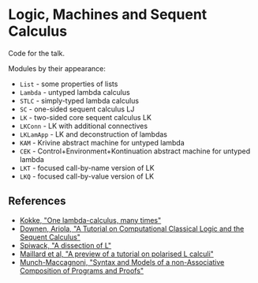 # Logic, Machines and Sequent Calculus

Code for the talk.

Modules by their appearance:

* `List` - some properties of lists
* `Lambda` - untyped lambda calculus
* `STLC` - simply-typed lambda calculus
* `SC` - one-sided sequent calculus LJ
* `LK` - two-sided core sequent calculus LK
* `LKConn` - LK with additional connectives
* `LKLamApp` - LK and deconstruction of lambdas
* `KAM` - Krivine abstract machine for untyped lambda
* `CEK` - Control+Environment+Kontinuation abstract machine for untyped lambda
* `LKT` - focused call-by-name version of LK
* `LKQ` - focused call-by-value version of LK

## References

* [Kokke, "One lambda-calculus, many times"](https://wenkokke.github.io/2016/one-lambda-calculus-many-times/)
* [Downen, Ariola, "A Tutorial on Computational Classical Logic and the Sequent Calculus"](http://ix.cs.uoregon.edu/~pdownen/publications/sequent-intro.pdf)
* [Spiwack, "A dissection of L"](http://assert-false.net/arnaud/papers/A%20dissection%20of%20L.pdf)
* [Maillard et al, "A preview of a tutorial on polarised L calculi"](http://gallium.inria.fr/~scherer/research/L/tutorial-talk.pdf)
* [Munch-Maccagnoni, "Syntax and Models of a non-Associative Composition of Programs and Proofs"](http://guillaume.munch.name/papers/#SMAC)
